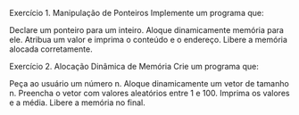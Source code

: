 Exercício 1. Manipulação de Ponteiros
Implemente um programa que:

Declare um ponteiro para um inteiro.
Aloque dinamicamente memória para ele.
Atribua um valor e imprima o conteúdo e o endereço.
Libere a memória alocada corretamente.

Exercício 2. Alocação Dinâmica de Memória
Crie um programa que:

Peça ao usuário um número n.
Aloque dinamicamente um vetor de tamanho n.
Preencha o vetor com valores aleatórios entre 1 e 100.
Imprima os valores e a média.
Libere a memória no final.
